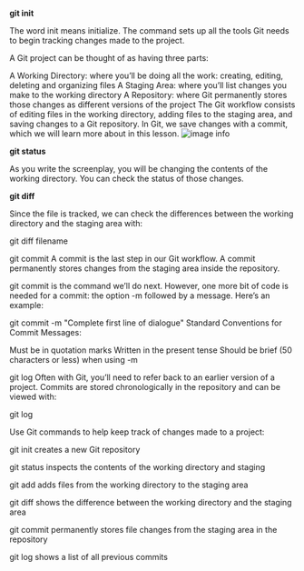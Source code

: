 **git init**

The word init means initialize. The command sets up all the tools Git needs to begin tracking changes made to the project.

A Git project can be thought of as having three parts:

A Working Directory: where you’ll be doing all the work: creating, editing, deleting and organizing files
A Staging Area: where you’ll list changes you make to the working directory
A Repository: where Git permanently stores those changes as different versions of the project
The Git workflow consists of editing files in the working directory, adding files to the staging area, and saving changes to a Git repository. In Git, we save changes with a commit, which we will learn more about in this lesson.
![image info](assets/git.jpeg)

**git status**

As you write the screenplay, you will be changing the contents of the working directory. You can check the status of those changes.

**git diff**

Since the file is tracked, we can check the differences between the working directory and the staging area with:

git diff filename

git commit
A commit is the last step in our Git workflow. A commit permanently stores changes from the staging area inside the repository.

git commit is the command we’ll do next. However, one more bit of code is needed for a commit: the option -m followed by a message. Here’s an example:

git commit -m "Complete first line of dialogue"
Standard Conventions for Commit Messages:

Must be in quotation marks
Written in the present tense
Should be brief (50 characters or less) when using -m

git log
Often with Git, you’ll need to refer back to an earlier version of a project. Commits are stored chronologically in the repository and can be viewed with:

git log

Use Git commands to help keep track of changes made to a project:

git init creates a new Git repository

git status inspects the contents of the working directory and staging 

git add adds files from the working directory to the staging area

git diff shows the difference between the working directory and the staging area

git commit permanently stores file changes from the staging area in the repository

git log shows a list of all previous commits